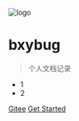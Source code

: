 <!-- _coverpage.md -->

![logo](https://docsify.js.org/_media/icon.svg)

# bxybug

> 个人文档记录
 * 1
 * 2

[Gitee](https://github.com/docsifyjs/docsify/)
[Get Started](#docsify)


